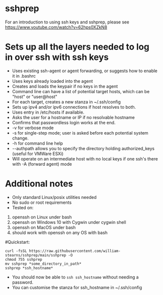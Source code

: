 # sshprep

For an introduction to using ssh keys and sshprep, please see https://www.youtube.com/watch?v=62hps0XZkN8

# Sets up all the layers needed to log in over ssh with ssh keys
- Uses existing ssh-agent or agent forwarding, or suggests how to enable it in .bashrc
- Uses keys already loaded into the agent
- Creates and loads the keypair if no keys in the agent
- Command line can have a list of potential target hosts, which can be "host" or "user@host"
- For each target, creates a new stanza in ~/.ssh/config
- Sets up ipv4 and/or ipv6 connections if host resolves to both.
- Uses entry in /etc/hosts if available.
- Asks the user for a hostname or IP if no resolvable hostname
- Confirms that passwordless login works at the end.
- -v for verbose mode
- -s for single-step mode; user is asked before each potential system change.
- -h for command line help
- --authpath allows you to specify the directory holding authorized_keys (useful for VMWare ESXi)
- Will operate on an intermediate host with no local keys if one ssh's there with -A (forward agent) mode

# Additional notes
- Only standard Linux/posix utilities needed
- No sudo or root requirements
- Tested on: 
1. openssh on Linux under bash
2. openssh on Windows 10 with Cygwin under cygwin shell
3. openssh on MacOS under bash
4. should work with openssh on any OS with bash


#Quickstart:
```
curl -fsSL https://raw.githubusercontent.com/william-stearns/sshprep/main/sshprep -O
chmod 755 sshprep
mv sshprep *some_directory_in_path*
sshprep *ssh_hostname*
```
- You should now be able to `ssh ssh_hostname` without needing a password.
- You can customise the stanza for ssh_hostname in ~/.ssh/config


